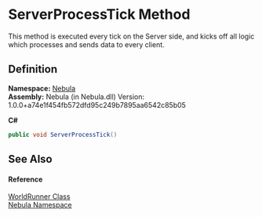 # ServerProcessTick Method


This method is executed every tick on the Server side, and kicks off all logic which processes and sends data to every client.



## Definition
**Namespace:** <a href="N_Nebula">Nebula</a>  
**Assembly:** Nebula (in Nebula.dll) Version: 1.0.0+a74e1f454fb572dfd95c249b7895aa6542c85b05

**C#**
``` C#
public void ServerProcessTick()
```



## See Also


#### Reference
<a href="T_Nebula_WorldRunner">WorldRunner Class</a>  
<a href="N_Nebula">Nebula Namespace</a>  
